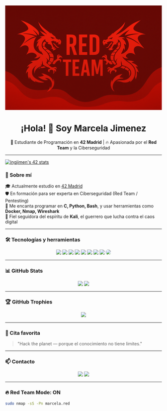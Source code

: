 <p align="center">
  <img src="https://raw.githubusercontent.com/MarcelaJI/red-team-assets/main/90911f55-534c-4d61-b69f-6266eced4725.png" alt="Red Team Banner" />
</p>


<h1 align="center">¡Hola! 👋 Soy Marcela Jimenez</h1>
<p align="center">🔴 Estudiante de Programación en <strong>42 Madrid</strong> | 🔥 Apasionada por el <strong>Red Team</strong> y la Ciberseguridad</p>

---

[![ingjimen's 42 stats](https://badge.mediaplus.ma/greenbinary/ingjimen?1337Badge=off&UM6P=off)](https://github.com/oakoudad/badge42)

### 🧠 Sobre mí

🎓 Actualmente estudio en [42 Madrid](https://42madrid.com)  
🛡️ En formación para ser experta en Ciberseguridad (Red Team / Pentesting)  
🐚 Me encanta programar en **C, Python, Bash**, y usar herramientas como **Docker, Nmap, Wireshark**  
🐉 Fiel seguidora del espíritu de **Kali**, el guerrero que lucha contra el caos digital

---

### 🛠 Tecnologías y herramientas

<p align="center">
  <img src="https://cdn.jsdelivr.net/gh/devicons/devicon/icons/c/c-original.svg" height="40" />
  <img src="https://cdn.jsdelivr.net/gh/devicons/devicon/icons/python/python-original.svg" height="40" />
  <img src="https://cdn.jsdelivr.net/gh/devicons/devicon/icons/bash/bash-original.svg" height="40" />
  <img src="https://cdn.jsdelivr.net/gh/devicons/devicon/icons/docker/docker-original.svg" height="40" />
  <img src="https://nmap.org/images/nmap-logo-256x256.png" height="40" />
  <img src="https://cdn.jsdelivr.net/gh/devicons/devicon/icons/git/git-original.svg" height="40" />
  <img src="https://cdn.jsdelivr.net/gh/devicons/devicon/icons/vim/vim-original.svg" height="40" />
  <img src="https://cdn.jsdelivr.net/gh/devicons/devicon/icons/visualstudio/visualstudio-plain.svg" height="40" />
  <img src="https://cdn.jsdelivr.net/gh/devicons/devicon/icons/markdown/markdown-original.svg" height="40" style="background-color: white; border-radius: 6px;" />

</p>


---

### 📊 GitHub Stats

<p align="center">
  <img src="https://github-readme-stats.vercel.app/api?username=MarcelaJI&show_icons=true&theme=radical" height="180"/>
  <img src="https://github-readme-stats.vercel.app/api/top-langs/?username=MarcelaJI&layout=compact&theme=radical" height="180"/>
</p>

---

### 🏆 GitHub Trophies

<p align="center">
  <img src="https://github-profile-trophy.vercel.app/?username=MarcelaJI&theme=radical&no-frame=true&title=Commit,Issues,Stars,Followers,PullRequest" />
</p>

---

### 💬 Cita favorita

> "Hack the planet — porque el conocimiento no tiene límites."

---

### 📫 Contacto

<p align="center">
  <a href="mailto:ingridjimenez113@gmail.com"><img src="https://img.shields.io/badge/Email-red?style=for-the-badge&logo=gmail&logoColor=white" /></a>
  <a href="https://www.linkedin.com/in/marcela-jimenez-/"><img src="https://img.shields.io/badge/LinkedIn-red?style=for-the-badge&logo=linkedin&logoColor=white" /></a>
</p>


---

### 🔥 Red Team Mode: ON

```bash
sudo nmap -sS -Pn marcela.red

